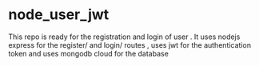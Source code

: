 # node_user_jwt
This repo is ready for the registration and login of user . It uses nodejs express for the register/ and login/ routes , uses jwt for the authentication token and uses mongodb cloud for the database
